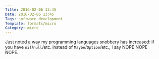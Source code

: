 ```yaml
---
Title: 2016-02-06 13:45
Date: 2016-02-06 13:45
Tags: software development
Template: formats/micro
Category: micro
---
```


Just noted a way my programming languages snobbery has increased: if you have
`nil`/`null`/etc. instead of `Maybe`/`Option`/etc., I say NOPE NOPE NOPE.
